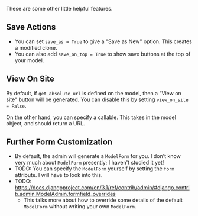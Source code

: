 These are some other little helpful features.

## Save Actions

* You can set `save_as = True` to give a "Save as New" option. This
  creates a modified clone.
* You can also add `save_on_top = True` to show save buttons at the top
  of your model.

## View On Site

By default, if `get_absolute_url` is defined on the model, then a "View
on site" button will be generated. You can disable this by setting
`view_on_site = False`.

On the other hand, you can specify a callable. This takes in the model
object, and should return a URL.

## Further Form Customization

* By default, the admin will generate a `ModelForm` for you. I don't
  know very much about `ModelForm` presently; I haven't studied it yet!
* TODO: You can specify the `ModelForm` yourself by setting the `form`
  attribute. I will have to look into this.
* TODO: https://docs.djangoproject.com/en/3.1/ref/contrib/admin/#django.contrib.admin.ModelAdmin.formfield_overrides
  * This talks more about how to override some details of the default
    `ModelForm` without writing your own `ModelForm`.
